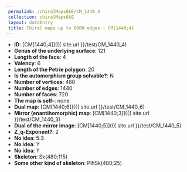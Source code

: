```yaml
--- 
 permalink: /chiralMaps6kE/CM_1440_4 
 collection: chiralMaps6kE
 layout: dataEntry
 title: Chiral maps up to 6000 edges - CM[1440;4]
---
```


- **ID**: [CM[1440;4]]({{ site.url }}/test/CM_1440_4)
- **Genus of the underlying surface**: 121
- **Length of the face**: 4
- **Valency**: 6
- **Length of the Petrie polygon**: 20
- **Is the automorphism group solvable?**: N
- **Number of vertices**: 480
- **Number of edges**: 1440
- **Number of faces**: 720
- **The map is self-**: none
- **Dual map**: [CM[1440;6]]({{ site.url }}/test/CM_1440_6)
- **Mirror (enantihomorphic) map**: [CM[1440;3]]({{ site.url }}/test/CM_1440_3)
- **Dual of the mirror image**: [CM[1440;5]]({{ site.url }}/test/CM_1440_5)
- **Z_q-Exponent?**: 2
- **No idea**:  5:3
- **No idea**: Y
- **No idea**: Y
- **Skeleton**: Sk(480;115)
- **Some other kind of skeleton**: PlhSk(480;25)
